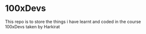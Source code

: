 # 100xDevs
This repo is to store the things i have learnt and coded in the course 100xDevs taken by Harkirat
